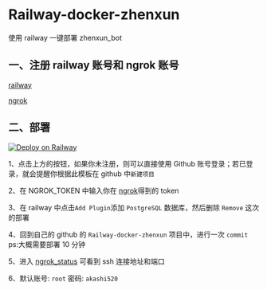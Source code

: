 # Railway-docker-zhenxun

使用 railway 一键部署 zhenxun_bot

## 一、注册 railway 账号和 ngrok 账号

[railway](https://railway.app/)

[ngrok](https://dashboard.ngrok.com/auth)

## 二、部署

[![Deploy on Railway](https://railway.app/button.svg)](https://railway.app/new/template?template=https://github.com/AkashiCoin/Railway-docker-zhenxun&plugins=postgresql&envs=NGROK_TOKEN&referralCode=IGBnmG)

1、点击上方的按钮，如果你未注册，则可以直接使用 Github 账号登录；若已登录，就会提醒你根据此模板在 github 中`新建项目` 

2、在 NGROK_TOKEN 中输入你在 [ngrok](https://dashboard.ngrok.com/auth)得到的 token

3、在 railway 中点击`Add Plugin`添加 `PostgreSQL` 数据库，然后删除 `Remove` 这次的部署

4、回到自己的 github 的 `Railway-docker-zhenxun` 项目中，进行一次 `commit` ps:大概需要部署 10 分钟

5、进入 [ngrok_status](https://dashboard.ngrok.com/endpoints/status) 可看到 ssh 连接地址和端口

6、默认账号: `root` 密码: `akashi520`
